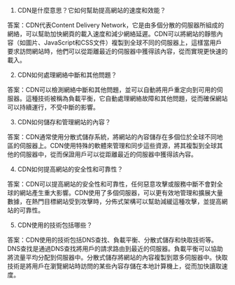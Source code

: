 

1. CDN是什麼意思？它如何幫助提高網站的速度和效能？

答案：CDN代表Content Delivery Network，它是由多個分散的伺服器所組成的網絡，可以幫助加快網頁的載入速度和減少網絡延遲。CDN可以將網站的靜態內容（如圖片、JavaScript和CSS文件）複製到全球不同的伺服器上，這樣當用戶要求訪問網站時，他們可以從距離最近的伺服器中獲得該內容，從而實現更快速的載入。

2. CDN如何處理網絡中斷和其他問題？

答案：CDN可以檢測網絡中斷和其他問題，並可以自動將用戶重定向到可用的伺服器。這種技術被稱為負載平衡，它自動處理網絡故障和其他問題，從而確保網站可以持續運行，不受中斷的影響。

3. CDN如何儲存和管理網站的內容？

答案：CDN通常使用分散式儲存系統，將網站的內容儲存在多個位於全球不同地區的伺服器上。CDN使用特殊的軟體來管理和同步這些資源，將其複製到全球其他的伺服器中，從而保證用戶可以從距離最近的伺服器中獲得該內容。

4. CDN如何提高網站的安全性和可靠性？

答案：CDN可以提高網站的安全性和可靠性，任何惡意攻擊或服務中斷不會對全球的網站產生重大影響。CDN使用了多個伺服器，可以更有效地管理和擴展大量數據，在熱門目標網站受到攻擊時，分佈式架構可以幫助減緩這種攻擊，並提高網站的可靠性。

5. CDN使用的技術包括哪些？

答案：CDN使用的技術包括DNS查找、負載平衡、分散式儲存和快取技術等。DNS查找是通過DNS查找將用戶的請求路由到最近的伺服器。負載平衡可以協助將流量平均分配到伺服器中。分散式儲存將網站的內容複製到眾多伺服器中。快取技術是將用戶在瀏覽網站時訪問的某些內容存儲在本地計算機上，從而加快讀取速度。